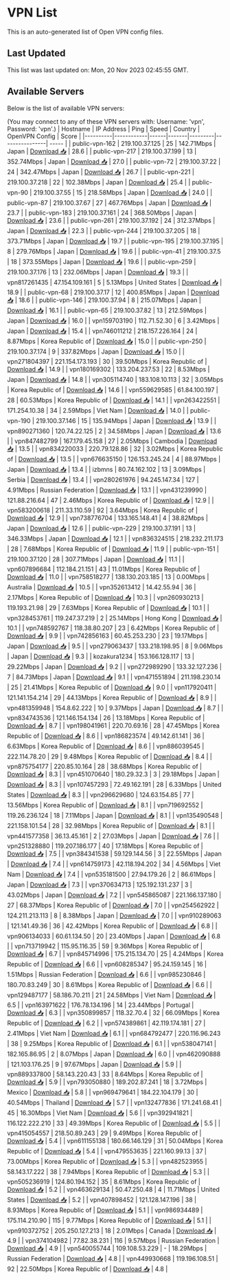 # VPN List

This is an auto-generated list of Open VPN config files.

## Last Updated

This list was last updated on: Mon, 20 Nov 2023 02:45:55 GMT.

## Available Servers

Below is the list of available VPN servers:

(You may connect to any of these VPN servers with: Username: 'vpn', Password: 'vpn'.)
| Hostname | IP Address | Ping | Speed | Country | OpenVPN Config | Score |
|----------|------------|------|-------|---------|----------------| ----- |
| public-vpn-162 | 219.100.37.125 | 25 | 142.71Mbps | Japan | [Download 📥](./configs/server_0_JP.ovpn) | 28.6 |
| public-vpn-217 | 219.100.37.199 | 13 | 352.74Mbps | Japan | [Download 📥](./configs/server_1_JP.ovpn) | 27.0 |
| public-vpn-72 | 219.100.37.22 | 24 | 342.47Mbps | Japan | [Download 📥](./configs/server_2_JP.ovpn) | 26.7 |
| public-vpn-221 | 219.100.37.218 | 22 | 102.38Mbps | Japan | [Download 📥](./configs/server_3_JP.ovpn) | 25.4 |
| public-vpn-90 | 219.100.37.55 | 15 | 218.58Mbps | Japan | [Download 📥](./configs/server_4_JP.ovpn) | 24.0 |
| public-vpn-87 | 219.100.37.67 | 27 | 467.76Mbps | Japan | [Download 📥](./configs/server_5_JP.ovpn) | 23.7 |
| public-vpn-183 | 219.100.37.161 | 24 | 368.50Mbps | Japan | [Download 📥](./configs/server_6_JP.ovpn) | 23.6 |
| public-vpn-261 | 219.100.37.192 | 24 | 312.37Mbps | Japan | [Download 📥](./configs/server_7_JP.ovpn) | 22.3 |
| public-vpn-244 | 219.100.37.205 | 18 | 373.71Mbps | Japan | [Download 📥](./configs/server_8_JP.ovpn) | 19.7 |
| public-vpn-195 | 219.100.37.195 | 8 | 279.76Mbps | Japan | [Download 📥](./configs/server_9_JP.ovpn) | 19.6 |
| public-vpn-41 | 219.100.37.5 | 18 | 373.55Mbps | Japan | [Download 📥](./configs/server_10_JP.ovpn) | 19.6 |
| public-vpn-259 | 219.100.37.176 | 13 | 232.06Mbps | Japan | [Download 📥](./configs/server_11_JP.ovpn) | 19.3 |
| vpn817261435 | 47.154.109.161 | 5 | 5.13Mbps | United States | [Download 📥](./configs/server_12_US.ovpn) | 18.9 |
| public-vpn-68 | 219.100.37.17 | 12 | 400.85Mbps | Japan | [Download 📥](./configs/server_13_JP.ovpn) | 18.6 |
| public-vpn-146 | 219.100.37.94 | 8 | 215.07Mbps | Japan | [Download 📥](./configs/server_14_JP.ovpn) | 16.1 |
| public-vpn-65 | 219.100.37.82 | 13 | 212.59Mbps | Japan | [Download 📥](./configs/server_15_JP.ovpn) | 16.0 |
| vpn159703190 | 112.71.52.30 | 6 | 3.42Mbps | Japan | [Download 📥](./configs/server_16_JP.ovpn) | 15.4 |
| vpn746011212 | 218.157.226.164 | 24 | 8.87Mbps | Korea Republic of | [Download 📥](./configs/server_17_KR.ovpn) | 15.0 |
| public-vpn-250 | 219.100.37.174 | 9 | 337.82Mbps | Japan | [Download 📥](./configs/server_18_JP.ovpn) | 15.0 |
| vpn271804397 | 221.154.173.193 | 30 | 39.50Mbps | Korea Republic of | [Download 📥](./configs/server_19_KR.ovpn) | 14.9 |
| vpn180169302 | 133.204.237.53 | 22 | 8.53Mbps | Japan | [Download 📥](./configs/server_20_JP.ovpn) | 14.8 |
| vpn305114740 | 183.108.10.113 | 32 | 3.05Mbps | Korea Republic of | [Download 📥](./configs/server_21_KR.ovpn) | 14.6 |
| vpn559629585 | 61.84.100.197 | 28 | 60.53Mbps | Korea Republic of | [Download 📥](./configs/server_22_KR.ovpn) | 14.1 |
| vpn263422551 | 171.254.10.38 | 34 | 2.59Mbps | Viet Nam | [Download 📥](./configs/server_23_VN.ovpn) | 14.0 |
| public-vpn-190 | 219.100.37.146 | 15 | 135.94Mbps | Japan | [Download 📥](./configs/server_24_JP.ovpn) | 13.9 |
| vpn890271360 | 120.74.22.125 | 2 | 34.58Mbps | Japan | [Download 📥](./configs/server_25_JP.ovpn) | 13.6 |
| vpn847482799 | 167.179.45.158 | 27 | 2.05Mbps | Cambodia | [Download 📥](./configs/server_26_KH.ovpn) | 13.5 |
| vpn834220033 | 220.79.128.86 | 32 | 3.02Mbps | Korea Republic of | [Download 📥](./configs/server_27_KR.ovpn) | 13.5 |
| vpn676635150 | 126.153.245.24 | 4 | 88.97Mbps | Japan | [Download 📥](./configs/server_28_JP.ovpn) | 13.4 |
| izbmns | 80.74.162.102 | 13 | 3.09Mbps | Serbia | [Download 📥](./configs/server_29_RS.ovpn) | 13.4 |
| vpn280261976 | 94.245.147.34 | 127 | 4.91Mbps | Russian Federation | [Download 📥](./configs/server_30_RU.ovpn) | 13.1 |
| vpn431239990 | 121.88.216.64 | 47 | 2.46Mbps | Korea Republic of | [Download 📥](./configs/server_31_KR.ovpn) | 12.9 |
| vpn583200618 | 211.33.110.59 | 92 | 3.64Mbps | Korea Republic of | [Download 📥](./configs/server_32_KR.ovpn) | 12.9 |
| vpn738776704 | 133.165.148.41 | 4 | 38.82Mbps | Japan | [Download 📥](./configs/server_33_JP.ovpn) | 12.6 |
| public-vpn-229 | 219.100.37.191 | 13 | 346.33Mbps | Japan | [Download 📥](./configs/server_34_JP.ovpn) | 12.1 |
| vpn836324515 | 218.232.211.173 | 28 | 7.68Mbps | Korea Republic of | [Download 📥](./configs/server_35_KR.ovpn) | 11.9 |
| public-vpn-151 | 219.100.37.120 | 28 | 307.71Mbps | Japan | [Download 📥](./configs/server_36_JP.ovpn) | 11.1 |
| vpn607896684 | 112.184.21.151 | 43 | 11.01Mbps | Korea Republic of | [Download 📥](./configs/server_37_KR.ovpn) | 11.0 |
| vpn758518277 | 138.130.203.185 | 13 | 0.00Mbps | Australia | [Download 📥](./configs/server_38_AU.ovpn) | 10.5 |
| vpn352613412 | 14.42.55.94 | 36 | 2.17Mbps | Korea Republic of | [Download 📥](./configs/server_39_KR.ovpn) | 10.3 |
| vpn260930213 | 119.193.21.98 | 29 | 7.63Mbps | Korea Republic of | [Download 📥](./configs/server_40_KR.ovpn) | 10.1 |
| vpn328453761 | 119.247.37.219 | 2 | 25.14Mbps | Hong Kong | [Download 📥](./configs/server_41_HK.ovpn) | 10.1 |
| vpn748592767 | 118.38.80.207 | 23 | 6.42Mbps | Korea Republic of | [Download 📥](./configs/server_42_KR.ovpn) | 9.9 |
| vpn742856163 | 60.45.253.230 | 23 | 19.17Mbps | Japan | [Download 📥](./configs/server_43_JP.ovpn) | 9.5 |
| vpn279063437 | 133.218.198.95 | 8 | 9.06Mbps | Japan | [Download 📥](./configs/server_44_JP.ovpn) | 9.3 |
| kozakura1234 | 153.166.128.117 | 13 | 29.22Mbps | Japan | [Download 📥](./configs/server_45_JP.ovpn) | 9.2 |
| vpn272989290 | 133.32.127.236 | 7 | 84.73Mbps | Japan | [Download 📥](./configs/server_46_JP.ovpn) | 9.1 |
| vpn471551894 | 211.198.230.14 | 25 | 21.41Mbps | Korea Republic of | [Download 📥](./configs/server_47_KR.ovpn) | 9.0 |
| vpn117920411 | 121.141.154.214 | 29 | 44.13Mbps | Korea Republic of | [Download 📥](./configs/server_48_KR.ovpn) | 8.9 |
| vpn481359948 | 154.8.62.222 | 10 | 9.37Mbps | Japan | [Download 📥](./configs/server_49_JP.ovpn) | 8.7 |
| vpn834743536 | 121.146.154.134 | 26 | 13.18Mbps | Korea Republic of | [Download 📥](./configs/server_50_KR.ovpn) | 8.7 |
| vpn198041961 | 220.70.69.16 | 28 | 47.45Mbps | Korea Republic of | [Download 📥](./configs/server_51_KR.ovpn) | 8.6 |
| vpn186823574 | 49.142.61.141 | 36 | 6.63Mbps | Korea Republic of | [Download 📥](./configs/server_52_KR.ovpn) | 8.6 |
| vpn886039545 | 222.114.78.20 | 29 | 9.48Mbps | Korea Republic of | [Download 📥](./configs/server_53_KR.ovpn) | 8.4 |
| vpn875754177 | 220.85.10.164 | 28 | 38.68Mbps | Korea Republic of | [Download 📥](./configs/server_54_KR.ovpn) | 8.3 |
| vpn451070640 | 180.29.32.3 | 3 | 29.18Mbps | Japan | [Download 📥](./configs/server_55_JP.ovpn) | 8.3 |
| vpn107457293 | 72.49.162.191 | 28 | 6.33Mbps | United States | [Download 📥](./configs/server_56_US.ovpn) | 8.3 |
| vpn296629680 | 124.63.154.85 | 77 | 13.56Mbps | Korea Republic of | [Download 📥](./configs/server_57_KR.ovpn) | 8.1 |
| vpn719692552 | 119.26.236.124 | 18 | 7.11Mbps | Japan | [Download 📥](./configs/server_58_JP.ovpn) | 8.1 |
| vpn135490548 | 221.158.101.54 | 28 | 32.98Mbps | Korea Republic of | [Download 📥](./configs/server_59_KR.ovpn) | 8.1 |
| vpn441577358 | 36.13.45.161 | 2 | 27.03Mbps | Japan | [Download 📥](./configs/server_60_JP.ovpn) | 7.6 |
| vpn251328880 | 119.207.186.177 | 40 | 17.18Mbps | Korea Republic of | [Download 📥](./configs/server_61_KR.ovpn) | 7.5 |
| vpn384341538 | 59.129.144.56 | 3 | 22.55Mbps | Japan | [Download 📥](./configs/server_62_JP.ovpn) | 7.4 |
| vpn614759173 | 42.118.194.202 | 34 | 4.56Mbps | Viet Nam | [Download 📥](./configs/server_63_VN.ovpn) | 7.4 |
| vpn535181500 | 27.94.179.26 | 2 | 86.61Mbps | Japan | [Download 📥](./configs/server_64_JP.ovpn) | 7.3 |
| vpn370634713 | 125.192.131.237 | 3 | 43.02Mbps | Japan | [Download 📥](./configs/server_65_JP.ovpn) | 7.2 |
| vpn545865087 | 221.166.137.180 | 27 | 68.37Mbps | Korea Republic of | [Download 📥](./configs/server_66_KR.ovpn) | 7.0 |
| vpn254562922 | 124.211.213.113 | 8 | 8.38Mbps | Japan | [Download 📥](./configs/server_67_JP.ovpn) | 7.0 |
| vpn910289063 | 121.141.49.36 | 36 | 42.42Mbps | Korea Republic of | [Download 📥](./configs/server_68_KR.ovpn) | 6.8 |
| vpn906134033 | 60.61.134.50 | 20 | 23.40Mbps | Japan | [Download 📥](./configs/server_69_JP.ovpn) | 6.8 |
| vpn713719942 | 115.95.116.35 | 59 | 9.36Mbps | Korea Republic of | [Download 📥](./configs/server_70_KR.ovpn) | 6.7 |
| vpn845714996 | 175.215.134.70 | 25 | 4.24Mbps | Korea Republic of | [Download 📥](./configs/server_71_KR.ovpn) | 6.6 |
| vpn608285347 | 95.24.159.145 | 16 | 1.51Mbps | Russian Federation | [Download 📥](./configs/server_72_RU.ovpn) | 6.6 |
| vpn985230846 | 180.70.83.249 | 30 | 8.61Mbps | Korea Republic of | [Download 📥](./configs/server_73_KR.ovpn) | 6.6 |
| vpn129487177 | 58.186.70.211 | 21 | 24.58Mbps | Viet Nam | [Download 📥](./configs/server_74_VN.ovpn) | 6.5 |
| vpn163971622 | 176.78.134.196 | 14 | 23.44Mbps | Portugal | [Download 📥](./configs/server_75_PT.ovpn) | 6.3 |
| vpn350899857 | 118.32.70.4 | 32 | 66.09Mbps | Korea Republic of | [Download 📥](./configs/server_76_KR.ovpn) | 6.2 |
| vpn574389861 | 42.119.174.181 | 27 | 2.41Mbps | Viet Nam | [Download 📥](./configs/server_77_VN.ovpn) | 6.1 |
| vpn684792477 | 220.116.96.243 | 38 | 9.25Mbps | Korea Republic of | [Download 📥](./configs/server_78_KR.ovpn) | 6.1 |
| vpn538047141 | 182.165.86.95 | 2 | 8.07Mbps | Japan | [Download 📥](./configs/server_79_JP.ovpn) | 6.0 |
| vpn462090888 | 121.103.176.25 | 9 | 97.67Mbps | Japan | [Download 📥](./configs/server_80_JP.ovpn) | 5.9 |
| vpn889337800 | 58.143.220.43 | 33 | 8.64Mbps | Korea Republic of | [Download 📥](./configs/server_81_KR.ovpn) | 5.9 |
| vpn793050880 | 189.202.87.241 | 18 | 3.72Mbps | Mexico | [Download 📥](./configs/server_82_MX.ovpn) | 5.8 |
| vpn969479641 | 184.22.104.179 | 30 | 40.54Mbps | Thailand | [Download 📥](./configs/server_83_TH.ovpn) | 5.7 |
| vpn132477836 | 171.241.68.41 | 45 | 16.30Mbps | Viet Nam | [Download 📥](./configs/server_84_VN.ovpn) | 5.6 |
| vpn392941821 | 116.122.222.210 | 33 | 49.39Mbps | Korea Republic of | [Download 📥](./configs/server_85_KR.ovpn) | 5.5 |
| vpn415054557 | 218.50.89.243 | 29 | 9.49Mbps | Korea Republic of | [Download 📥](./configs/server_86_KR.ovpn) | 5.4 |
| vpn611155138 | 180.66.146.129 | 31 | 50.04Mbps | Korea Republic of | [Download 📥](./configs/server_87_KR.ovpn) | 5.4 |
| vpn479553635 | 221.160.99.13 | 37 | 73.00Mbps | Korea Republic of | [Download 📥](./configs/server_88_KR.ovpn) | 5.3 |
| vpn482523955 | 58.143.17.222 | 38 | 7.94Mbps | Korea Republic of | [Download 📥](./configs/server_89_KR.ovpn) | 5.3 |
| vpn505236919 | 124.80.194.152 | 35 | 8.61Mbps | Korea Republic of | [Download 📥](./configs/server_90_KR.ovpn) | 5.2 |
| vpn463629134 | 50.47.250.48 | 4 | 11.71Mbps | United States | [Download 📥](./configs/server_91_US.ovpn) | 5.2 |
| vpn407898452 | 121.128.147.196 | 38 | 8.93Mbps | Korea Republic of | [Download 📥](./configs/server_92_KR.ovpn) | 5.1 |
| vpn986934489 | 175.114.210.90 | 115 | 9.77Mbps | Korea Republic of | [Download 📥](./configs/server_93_KR.ovpn) | 5.1 |
| vpn910372752 | 205.250.127.213 | 18 | 2.01Mbps | Canada | [Download 📥](./configs/server_94_CA.ovpn) | 4.9 |
| vpn374104982 | 77.82.38.231 | 116 | 9.57Mbps | Russian Federation | [Download 📥](./configs/server_95_RU.ovpn) | 4.9 |
| vpn540055744 | 109.108.53.229 | - | 18.29Mbps | Russian Federation | [Download 📥](./configs/server_96_RU.ovpn) | 4.8 |
| vpn449930668 | 119.196.108.51 | 92 | 22.50Mbps | Korea Republic of | [Download 📥](./configs/server_97_KR.ovpn) | 4.8 |
